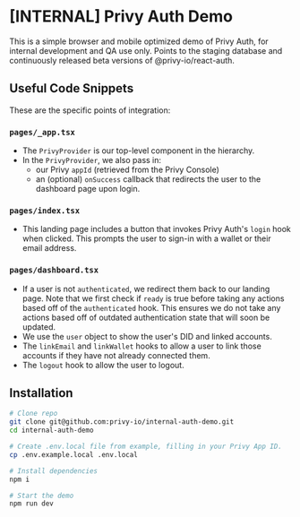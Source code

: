 # [INTERNAL] Privy Auth Demo

This is a simple browser and mobile optimized demo of Privy Auth, for internal development and QA use only. Points to the staging database and continuously released beta versions of @privy-io/react-auth.

## Useful Code Snippets
These are the specific points of integration:

### `pages/_app.tsx`
- The `PrivyProvider` is our top-level component in the hierarchy.
- In the `PrivyProvider`, we also pass in:
  - our Privy `appId` (retrieved from the Privy Console)
  - an (optional) `onSuccess` callback that redirects the user to the dashboard page upon login. 

### `pages/index.tsx`
- This landing page includes a button that invokes Privy Auth's `login` hook when clicked. This prompts the user to sign-in with a wallet or their email address. 

### `pages/dashboard.tsx`
- If a user is not `authenticated`, we redirect them back to our landing page. Note that we first check if `ready` is true before taking any actions based off of the `authenticated` hook. This ensures we do not take any actions based off of outdated authentication state that will soon be updated.
- We use the `user` object to show the user's DID and linked accounts.
- The `linkEmail` and `linkWallet` hooks to allow a user to link those accounts if they have not already connected them.
- The `logout` hook to allow the user to logout. 


## Installation

```sh
# Clone repo
git clone git@github.com:privy-io/internal-auth-demo.git
cd internal-auth-demo

# Create .env.local file from example, filling in your Privy App ID.
cp .env.example.local .env.local

# Install dependencies
npm i

# Start the demo
npm run dev
```
